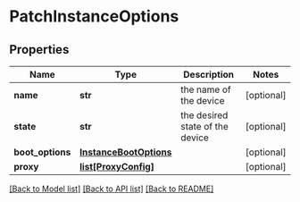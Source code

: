 # PatchInstanceOptions



## Properties
Name | Type | Description | Notes
------------ | ------------- | ------------- | -------------
**name** | **str** | the name of the device | [optional] 
**state** | **str** | the desired state of the device | [optional] 
**boot_options** | [**InstanceBootOptions**](InstanceBootOptions.md) |  | [optional] 
**proxy** | [**list[ProxyConfig]**](ProxyConfig.md) |  | [optional] 

[[Back to Model list]](../README.md#documentation-for-models) [[Back to API list]](../README.md#documentation-for-api-endpoints) [[Back to README]](../README.md)


